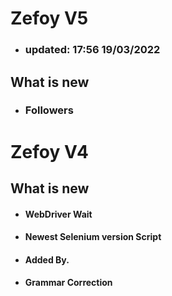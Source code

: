 # Zefoy V5
- ### updated: 17:56 19/03/2022
## What is new 
- ### Followers

# Zefoy V4
## What is new
- #### WebDriver Wait
- #### Newest Selenium version Script
- #### Added By.
- #### Grammar Correction


